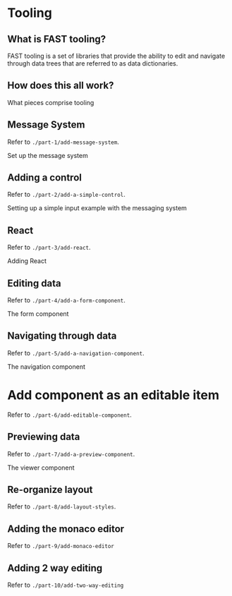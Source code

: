 # Tooling

## What is FAST tooling?

FAST tooling is a set of libraries that provide the ability to edit and navigate through data trees that are referred to as data dictionaries.

## How does this all work?

What pieces comprise tooling

## Message System

Refer to `./part-1/add-message-system`.

Set up the message system

## Adding a control

Refer to `./part-2/add-a-simple-control`.

Setting up a simple input example with the messaging system

## React

Refer to `./part-3/add-react`.

Adding React

## Editing data

Refer to `./part-4/add-a-form-component`.

The form component

## Navigating through data

Refer to `./part-5/add-a-navigation-component`.

The navigation component

# Add component as an editable item

Refer to `./part-6/add-editable-component`.

## Previewing data

Refer to `./part-7/add-a-preview-component`.

The viewer component

## Re-organize layout

Refer to `./part-8/add-layout-styles`.

## Adding the monaco editor

Refer to `./part-9/add-monaco-editor`

## Adding 2 way editing

Refer to `./part-10/add-two-way-editing`
